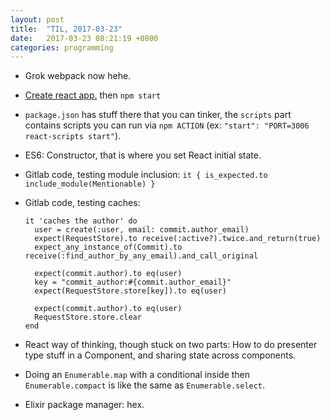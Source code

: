 ```yaml
---
layout: post
title:  "TIL, 2017-03-23"
date:   2017-03-23 08:21:19 +0800
categories: programming
---
```


- Grok webpack now hehe.
- [Create react app.](https://github.com/facebookincubator/create-react-app) then `npm start`
- `package.json` has stuff there that you can tinker, the `scripts` part contains scripts you can run via `npm ACTION` (ex: `"start": "PORT=3006 react-scripts start"`).
- ES6: Constructor, that is where you set React initial state.
- Gitlab code, testing module inclusion: `it { is_expected.to include_module(Mentionable) }`
- Gitlab code, testing caches:

      it 'caches the author' do
        user = create(:user, email: commit.author_email)
        expect(RequestStore).to receive(:active?).twice.and_return(true)
        expect_any_instance_of(Commit).to receive(:find_author_by_any_email).and_call_original

        expect(commit.author).to eq(user)
        key = "commit_author:#{commit.author_email}"
        expect(RequestStore.store[key]).to eq(user)

        expect(commit.author).to eq(user)
        RequestStore.store.clear
      end

- React way of thinking, though stuck on two parts: How to do presenter type stuff in a Component, and sharing state across components.
- Doing an `Enumerable.map` with a conditional inside then `Enumerable.compact` is like the same as `Enumerable.select`.
- Elixir package manager: hex.
